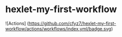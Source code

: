# hexlet-my-first-workflow
![Actions] (https://github.com/cfyz7/hexlet-my-first-workflow/actions/workflows/index.yml/badge.svg)
